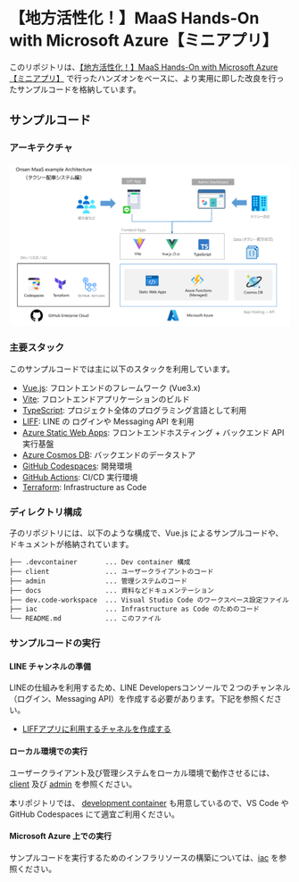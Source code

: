 # 【地方活性化！】MaaS Hands-On with Microsoft Azure【ミニアプリ】

このリポジトリは、[【地方活性化！】MaaS Hands-On with Microsoft Azure【ミニアプリ】](https://linedevelopercommunity.connpass.com/event/220376/) で行ったハンズオンをベースに、より実用に即した改良を行ったサンプルコードを格納しています。

## サンプルコード

### アーキテクチャ

![onsen-maas-architecture](docs/images/onsen-maas-architecture.png)

### 主要スタック

このサンプルコードでは主に以下のスタックを利用しています。

- [Vue.js](https://v3.ja.vuejs.org/): フロントエンドのフレームワーク (Vue3.x)
- [Vite](https://vitejs.dev/): フロントエンドアプリケーションのビルド
- [TypeScript](https://www.typescriptlang.org/): プロジェクト全体のプログラミング言語として利用
- [LIFF](https://developers.line.biz/ja/docs/liff/): LINE の ログインや Messaging API を利用
- [Azure Static Web Apps](https://docs.microsoft.com/ja-jp/azure/static-web-apps/overview): フロントエンドホスティング + バックエンド API 実行基盤
- [Azure Cosmos DB](https://docs.microsoft.com/ja-jp/azure/cosmos-db/introduction): バックエンドのデータストア
- [GitHub Codespaces](https://github.co.jp/features/codespaces): 開発環境
- [GitHub Actions](https://github.co.jp/features/actions): CI/CD 実行環境
- [Terraform](https://www.terraform.io/): Infrastructure as Code

### ディレクトリ構成

子のリポジトリには、以下のような構成で、Vue.js によるサンプルコードや、ドキュメントが格納されています。

```bash
├── .devcontainer       ... Dev container 構成
├── client              ... ユーザークライアントのコード
├── admin               ... 管理システムのコード
├── docs                ... 資料などドキュメンテーション
├── dev.code-workspace  ... Visual Studio Code のワークスペース設定ファイル
├── iac                 ... Infrastructure as Code のためのコード
└── README.md           ... このファイル
```

### サンプルコードの実行

#### LINE チャンネルの準備

LINEの仕組みを利用するため、LINE Developersコンソールで２つのチャンネル（ログイン、Messaging API）を作成する必要があります。下記を参照ください。

- [LIFFアプリに利用するチャネルを作成する](./docs/create-line-channels.md)

#### ローカル環境での実行

ユーザークライアント及び管理システムをローカル環境で動作させるには、[client](./client/) 及び [admin](./admin/) を参照ください。

本リポジトリでは、 [development container](./.devcontainer/) も用意しているので、VS Code や GitHub Codespaces にて適宜ご利用ください。

#### Microsoft Azure 上での実行

サンプルコードを実行するためのインフラリソースの構築については、[iac](./iac/) を参照ください。
